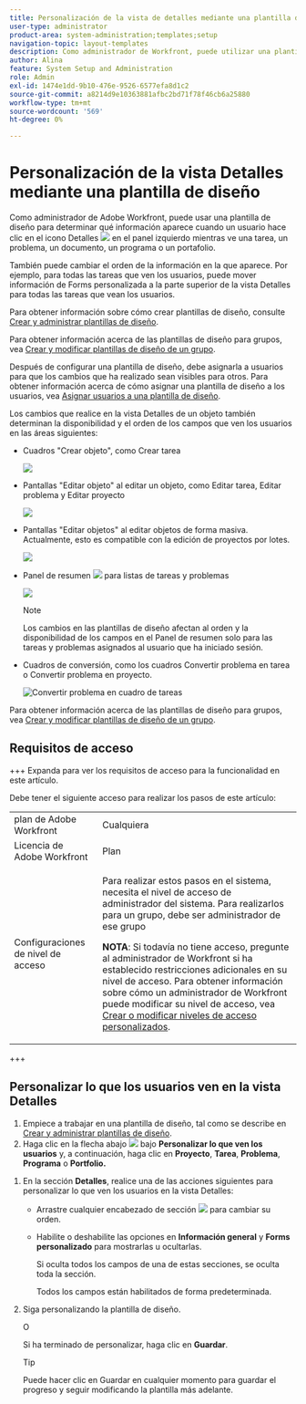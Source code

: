 ```yaml
---
title: Personalización de la vista de detalles mediante una plantilla de diseño
user-type: administrator
product-area: system-administration;templates;setup
navigation-topic: layout-templates
description: Como administrador de Workfront, puede utilizar una plantilla de diseño para determinar qué información aparece cuando un usuario selecciona la sección Detalles en el panel izquierdo mientras ve una tarea, un problema, un documento, un programa o un portafolio.
author: Alina
feature: System Setup and Administration
role: Admin
exl-id: 1474e1dd-9b10-476e-9526-6577efa8d1c2
source-git-commit: a8214d9e10363881afbc2bd71f78f46cb6a25880
workflow-type: tm+mt
source-wordcount: '569'
ht-degree: 0%

---
```


# Personalización de la vista Detalles mediante una plantilla de diseño

<!--<span class="preview">The highlighted information on this page refers to functionality not yet generally available. It is available for all customers in the Preview environment and for a select group of customers in the Production environment.</span>-->

Como administrador de Adobe Workfront, puede usar una plantilla de diseño para determinar qué información aparece cuando un usuario hace clic en el icono Detalles ![](assets/project-details-icon.png) en el panel izquierdo mientras ve una tarea, un problema, un documento, un programa o un portafolio.

<!--
or billing record
-->

También puede cambiar el orden de la información en la que aparece. Por ejemplo, para todas las tareas que ven los usuarios, puede mover información de Forms personalizada a la parte superior de la vista Detalles para todas las tareas que vean los usuarios.

Para obtener información sobre cómo crear plantillas de diseño, consulte [Crear y administrar plantillas de diseño](../use-layout-templates/create-and-manage-layout-templates.md).

Para obtener información acerca de las plantillas de diseño para grupos, vea [Crear y modificar plantillas de diseño de un grupo](../../../administration-and-setup/manage-groups/work-with-group-objects/create-and-modify-a-groups-layout-templates.md).

Después de configurar una plantilla de diseño, debe asignarla a usuarios para que los cambios que ha realizado sean visibles para otros. Para obtener información acerca de cómo asignar una plantilla de diseño a los usuarios, vea [Asignar usuarios a una plantilla de diseño](../use-layout-templates/assign-users-to-layout-template.md).

Los cambios que realice en la vista Detalles de un objeto también determinan la disponibilidad y el orden de los campos que ven los usuarios en las áreas siguientes:


* Cuadros &quot;Crear objeto&quot;, como Crear tarea

  ![](assets/new-task-dialog.png)


* Pantallas &quot;Editar objeto&quot; al editar un objeto, como Editar tarea, Editar problema y Editar proyecto

  ![](assets/edit-task-screen.png)


* Pantallas &quot;Editar objetos&quot; al editar objetos de forma masiva. Actualmente, esto es compatible con la edición de proyectos por lotes.

  ![](assets/customize-edit-projects-in-bulk-box-with-layout-template.png)


* Panel de resumen ![](assets/summary-panel-icon.png) para listas de tareas y problemas

  ![](assets/summary-area.png)

  >[!NOTE]
  >
  >Los cambios en las plantillas de diseño afectan al orden y la disponibilidad de los campos en el Panel de resumen solo para las tareas y problemas asignados al usuario que ha iniciado sesión.

* Cuadros de conversión, como los cuadros Convertir problema en tarea o Convertir problema en proyecto.

  ![Convertir problema en cuadro de tareas](assets/convert-issue-to-task-box.png)

Para obtener información acerca de las plantillas de diseño para grupos, vea [Crear y modificar plantillas de diseño de un grupo](../../../administration-and-setup/manage-groups/work-with-group-objects/create-and-modify-a-groups-layout-templates.md).

## Requisitos de acceso

+++ Expanda para ver los requisitos de acceso para la funcionalidad en este artículo.

Debe tener el siguiente acceso para realizar los pasos de este artículo:

<table style="table-layout:auto"> 
 <col> 
 <col> 
 <tbody> 
  <tr> 
   <td role="rowheader">plan de Adobe Workfront</td> 
   <td>Cualquiera</td> 
  </tr> 
  <tr> 
   <td role="rowheader">Licencia de Adobe Workfront</td> 
   <td>Plan</td> 
  </tr> 
  <tr> 
   <td role="rowheader">Configuraciones de nivel de acceso</td> 
   <td> <p>Para realizar estos pasos en el sistema, necesita el nivel de acceso de administrador del sistema.
Para realizarlos para un grupo, debe ser administrador de ese grupo</p> <p><b>NOTA</b>: Si todavía no tiene acceso, pregunte al administrador de Workfront si ha establecido restricciones adicionales en su nivel de acceso. Para obtener información sobre cómo un administrador de Workfront puede modificar su nivel de acceso, vea <a href="../../../administration-and-setup/add-users/configure-and-grant-access/create-modify-access-levels.md" class="MCXref xref">Crear o modificar niveles de acceso personalizados</a>.</p> </td> 
  </tr> 
 </tbody> 
</table>

+++

## Personalizar lo que los usuarios ven en la vista Detalles

1. Empiece a trabajar en una plantilla de diseño, tal como se describe en [Crear y administrar plantillas de diseño](../../../administration-and-setup/customize-workfront/use-layout-templates/create-and-manage-layout-templates.md).
1. Haga clic en la flecha abajo ![](assets/dropdown-arrow-12x12.png) bajo **Personalizar lo que ven los usuarios** y, a continuación, haga clic en **Proyecto**, **Tarea**, **Problema**, **Programa** o **Portfolio.**
<!--
, or billing record
-->

1. En la sección **Detalles**, realice una de las acciones siguientes para personalizar lo que ven los usuarios en la vista Detalles:

   * Arrastre cualquier encabezado de sección ![](assets/move-icon---dots.png) para cambiar su orden.
   * Habilite o deshabilite las opciones en **Información general** y **Forms personalizado** para mostrarlas u ocultarlas.

     Si oculta todos los campos de una de estas secciones, se oculta toda la sección.

     Todos los campos están habilitados de forma predeterminada.

1. Siga personalizando la plantilla de diseño.

   O

   Si ha terminado de personalizar, haga clic en **Guardar**.

   >[!TIP]
   >
   >Puede hacer clic en Guardar en cualquier momento para guardar el progreso y seguir modificando la plantilla más adelante.

